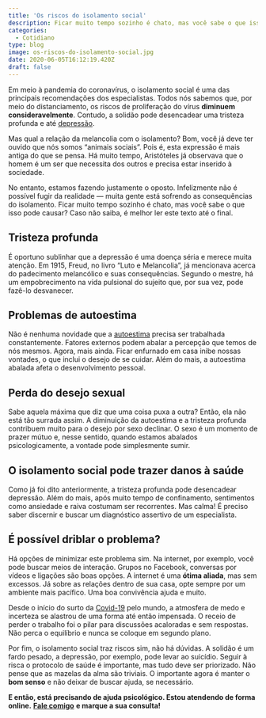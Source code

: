 ```yaml
---
title: 'Os riscos do isolamento social'
description: Ficar muito tempo sozinho é chato, mas você sabe o que isso pode causar? Caso não saiba, é melhor ler este texto até o final.
categories:
  - Cotidiano
type: blog
image: os-riscos-do-isolamento-social.jpg
date: 2020-06-05T16:12:19.420Z
draft: false
---
```


Em meio à pandemia do coronavírus, o isolamento social é uma das principais recomendações dos especialistas. Todos nós sabemos que, por meio do distanciamento, os riscos de proliferação do vírus **diminuem consideravelmente**. Contudo, a solidão pode desencadear uma tristeza profunda e até [depressão](/tristeza-ou-depressao-como-diferenciar-uma-da-outra/).

Mas qual a relação da melancolia com o isolamento? Bom, você já deve ter ouvido que nós somos “animais sociais”. Pois é, esta expressão é mais antiga do que se pensa. Há muito tempo, Aristóteles já observava que o homem é um ser que necessita dos outros e precisa estar inserido à sociedade.

No entanto, estamos fazendo justamente o oposto. Infelizmente não é possível fugir da realidade — muita gente está sofrendo as consequências do isolamento. Ficar muito tempo sozinho é chato, mas você sabe o que isso pode causar? Caso não saiba, é melhor ler este texto até o final.

## **Tristeza profunda**

É oportuno sublinhar que a depressão é uma doença séria e merece muita atenção. Em 1915, Freud, no livro “Luto e Melancolia”, já mencionava acerca do padecimento melancólico e suas consequências. Segundo o mestre, há um empobrecimento na vida pulsional do sujeito que, por sua vez, pode fazê-lo desvanecer.

## **Problemas de autoestima**

Não é nenhuma novidade que a [autoestima](/como-aumentar-a-autoestima/) precisa ser trabalhada constantemente. Fatores externos podem abalar a percepção que temos de nós mesmos. Agora, mais ainda. Ficar enfurnado em casa inibe nossas vontades, o que inclui o desejo de se cuidar. Além do mais, a autoestima abalada afeta o desenvolvimento pessoal.

## **Perda do desejo sexual**

Sabe aquela máxima que diz que uma coisa puxa a outra? Então, ela não está tão surrada assim. A diminuição da autoestima e a tristeza profunda contribuem muito para o desejo por sexo declinar. O sexo é um momento de prazer mútuo e, nesse sentido, quando estamos abalados psicologicamente, a vontade pode simplesmente sumir.

## **O isolamento social pode trazer danos à saúde**

Como já foi dito anteriormente, a tristeza profunda pode desencadear depressão. Além do mais, após muito tempo de confinamento, sentimentos como ansiedade e raiva costumam ser recorrentes. Mas calma! É preciso saber discernir e buscar um diagnóstico assertivo de um especialista.

## **É possível driblar o problema?**

Há opções de minimizar este problema sim. Na internet, por exemplo, você pode buscar meios de interação. Grupos no Facebook, conversas por vídeos e ligações são boas opções. A internet é uma **ótima aliada**, mas sem excessos. Já sobre as relações dentro de sua casa, opte sempre por um ambiente mais pacífico. Uma boa convivência ajuda e muito.

Desde o início do surto da [Covid-19](/como-lidar-com-a-histeria-coletiva-por-conta-da-covid-19/) pelo mundo, a atmosfera de medo e incerteza se alastrou de uma forma até então impensada. O receio de perder o trabalho foi o pilar para discussões acaloradas e sem respostas. Não perca o equilíbrio e nunca se coloque em segundo plano.

Por fim, o isolamento social traz riscos sim, não há dúvidas. A solidão é um fardo pesado, a depressão, por exemplo, pode levar ao suicídio. Seguir à risca o protocolo de saúde é importante, mas tudo deve ser priorizado. Não pense que as mazelas da alma são triviais. O importante agora é manter o **bom senso** e não deixar de buscar ajuda, se necessário.

**E então, está precisando de ajuda psicológico. Estou atendendo de forma online.** [**Fale comigo**](/contato/) **e marque a sua consulta!**

